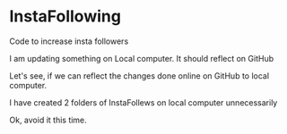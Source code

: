 # InstaFollowing
Code to increase insta followers


I am updating something on Local computer. It should reflect on GitHub

Let's see, if we can reflect the changes done online on GitHub to local computer.

I have created 2 folders of InstaFollews on local computer unnecessarily

Ok, avoid it this time.
